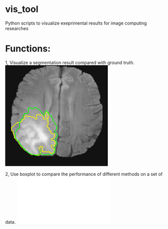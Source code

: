# vis_tool
Python scripts to visualize exeprimental results for image computing researches

# Functions:
1, Visualize a segmentation result compared with ground truth.
![A segmentation result](./data/contour.png)

2, Use boxplot to compare the performance of different methods on a set of data.
![A boxplot result](./data/performance_boxplot.pdf)
